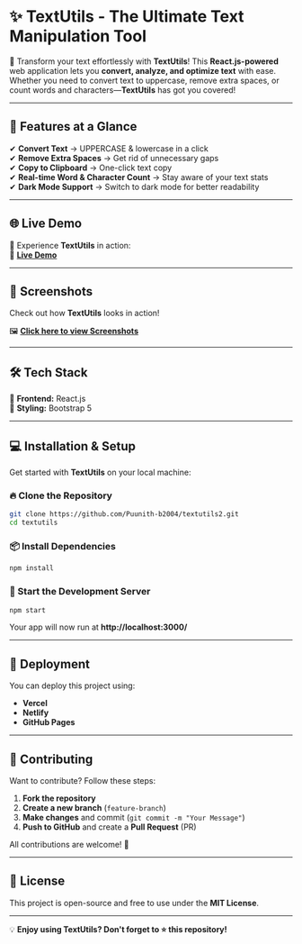# ✨ TextUtils - The Ultimate Text Manipulation Tool

🚀 Transform your text effortlessly with **TextUtils**! This **React.js-powered** web application lets you **convert, analyze, and optimize text** with ease. Whether you need to convert text to uppercase, remove extra spaces, or count words and characters—**TextUtils** has got you covered!  

---

## 🌟 Features at a Glance  
✔ **Convert Text** → UPPERCASE & lowercase in a click  
✔ **Remove Extra Spaces** → Get rid of unnecessary gaps  
✔ **Copy to Clipboard** → One-click text copy  
✔ **Real-time Word & Character Count** → Stay aware of your text stats  
✔ **Dark Mode Support** → Switch to dark mode for better readability  

---

## 🌐 Live Demo  
🚀 Experience **TextUtils** in action:  
🔗 **[Live Demo](https://punith-b2004.github.io/textutils2/)**  

---

## 📸 Screenshots  
Check out how **TextUtils** looks in action!  

🖼️ **[Click here to view Screenshots](screenshot.png)**  

---

## 🛠️ Tech Stack  
🚀 **Frontend:** React.js  
🎨 **Styling:** Bootstrap 5  

---

## 💻 Installation & Setup  
Get started with **TextUtils** on your local machine:  

### 🔥 Clone the Repository  
```bash
git clone https://github.com/Puunith-b2004/textutils2.git
cd textutils
```

### 📦 Install Dependencies  
```bash
npm install
```

### 🚀 Start the Development Server  
```bash
npm start
```
Your app will now run at **http://localhost:3000/**  

---

## 🚀 Deployment  
You can deploy this project using:
- **Vercel**
- **Netlify**
- **GitHub Pages**

---

## 🤝 Contributing  
Want to contribute? Follow these steps:
1. **Fork the repository**
2. **Create a new branch** (`feature-branch`)
3. **Make changes** and commit (`git commit -m "Your Message"`)
4. **Push to GitHub** and create a **Pull Request** (PR)

All contributions are welcome! 🎉

---

## 📜 License  
This project is open-source and free to use under the **MIT License**.  

---

💡 **Enjoy using TextUtils? Don't forget to ⭐ this repository!**

